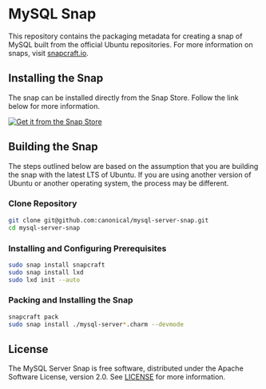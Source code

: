 # MySQL Snap
This repository contains the packaging metadata for creating a snap of MySQL built from the official Ubuntu repositories.  For more information on snaps, visit [snapcraft.io](https://snapcraft.io/). 

## Installing the Snap
The snap can be installed directly from the Snap Store.  Follow the link below for more information.
<br>

[![Get it from the Snap Store](https://snapcraft.io/static/images/badges/en/snap-store-black.svg)](https://snapcraft.io/mysql-server)


## Building the Snap
The steps outlined below are based on the assumption that you are building the snap with the latest LTS of Ubuntu.  If you are using another version of Ubuntu or another operating system, the process may be different.

### Clone Repository
```bash
git clone git@github.com:canonical/mysql-server-snap.git
cd mysql-server-snap
```
### Installing and Configuring Prerequisites
```bash
sudo snap install snapcraft
sudo snap install lxd
sudo lxd init --auto
```
### Packing and Installing the Snap
```bash
snapcraft pack
sudo snap install ./mysql-server*.charm --devmode
```

## License
The MySQL Server Snap is free software, distributed under the Apache
Software License, version 2.0. See
[LICENSE](https://github.com/canonical/mysql-server-snap/blob/8.0/stable/LICENSE)
for more information.
